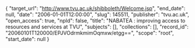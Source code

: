 {
  "target_url": "http://www.tvu.ac.uk/shibboleth/Welcome.jsp", 
  "end_date": null, 
  "date": "2006-01-01T12:00:00", 
  "slug": 145511, 
  "publisher": "tvu.ac.uk", 
  "open_access": true, 
  "npld": false, 
  "title": "NABATEA : improving access to resources and services at TVU", 
  "subjects": [], 
  "collections": [], 
  "record_id": "20060101T120000/EPJVOdrmkmimOqmxw/etgg==", 
  "scope": "root", 
  "start_date": null
}

